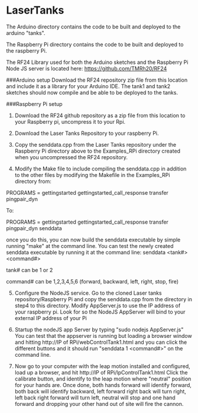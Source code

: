# LaserTanks

The Arduino directory contains the code to be built and deployed to the arduino "tanks".

The Raspberry Pi directory contains the code to be built and deployed to the raspberry Pi.

The RF24 Library used for both the Arduino sketches and the Raspberry Pi Node JS server is located here:  https://github.com/TMRh20/RF24

###Arduino setup
Download the RF24 repository zip file from this location and include it as a library for your Arduino IDE.  The tank1 and tank2 sketches should now compile and be able to be deployed to the tanks.

###Raspberry Pi setup
1) Download the RF24 github repository as a zip file from this location to your Raspberry pi, uncompress it to your Rpi.

2) Download the Laser Tanks Repository to your raspberry Pi.

3) Copy the senddata.cpp from the Laser Tanks repository under the Raspberry Pi directory above to the Examples_RPi directory created when you uncompressed the RF24 repository.

4) Modify the Make file to include compiling the senddata.cpp in addition to the other files by modifying the Makefile in the Examples_RPi directory from:

PROGRAMS = gettingstarted gettingstarted_call_response transfer pingpair_dyn

To:

PROGRAMS = gettingstarted gettingstarted_call_response transfer pingpair_dyn senddata

once you do this, you can now build the senddata executable by simple running "make" at the command line.
You can test the newly created senddata executable by running it at the command line:  senddata <tank#> <command#>

tank# can be 1 or 2

command# can be 1,2,3,4,5,6 (forward, backward, left, right, stop, fire)

5) Configure the NodeJS service.  Go to the cloned Laser tanks repository/Raspberry Pi and copy the senddata.cpp from the directory in step4 to this directory.   Modify AppServer.js to use the IP address of your raspberry pi.   Look for <REPLACE IP ADDRESS HERE> so the NodeJS AppServer will bind to your external IP address of your Pi

6) Startup the nodeJS app Server by typing "sudo nodejs AppServer.js"   You can test that the appserver is running but loading a browser window and hitting http://IP of RPi/webControlTank1.html and you can click the different buttons and it should run "senddata 1 <command#>" on the command line.

7) Now go to your computer with the leap motion installed and configured, load up a browser, and hit http://IP of RPi/lpControlTank1.html    Click the calibrate button, and identify to the leap motion where "neutral" position for your hands are.  Once done, both hands forward will identify forward, both back will identify backward, left forward right back will turn right, left back right forward will turn left, neutral will stop and one hand forward and dropping your other hand out of site will fire the cannon.


